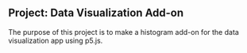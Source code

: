 ## Project: Data Visualization Add-on

The purpose of this project is to make a histogram add-on for the data visualization app using p5.js.

